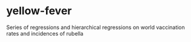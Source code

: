 # yellow-fever
Series of regressions and hierarchical regressions on world vaccination rates and incidences of rubella
